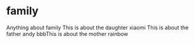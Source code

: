 # family
Anything about family
This is about the daughter xiaomi
This is about the father andy
bbbThis is about the mother rainbow
